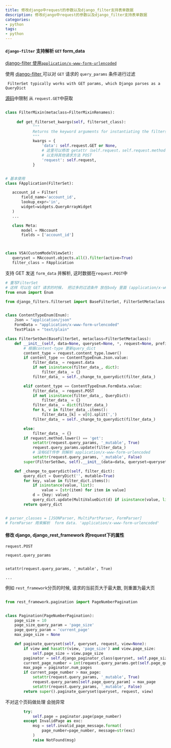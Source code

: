 ```yaml
---
title: 修改django中request的参数以及django_filter支持表单数据                     
description: 修改django中request的参数以及django_filter支持表单数据
categories:
- python
tags:
- python   
---
```

    

#### `django-filter` 支持解析 `GET` form_data

[django-filter 使用`application/x-www-form-urlencoded`](https://github.com/carltongibson/django-filter/issues/454)

使用 [django-filter ](https://github.com/carltongibson/django-filter) 可以对 `GET` 请求的 `query_params` 条件进行过滤
    
    
     FilterSet typically works with GET params, which Django parses as a QueryDict
     
[源码](https://github.com/carltongibson/django-filter/blob/master/django_filters/views.py#L52)中限制 从 `request.GET`中获取

```python

class FilterMixin(metaclass=FilterMixinRenames):
    
     def get_filterset_kwargs(self, filterset_class):
            """
            Returns the keyword arguments for instantiating the filterset.
            """
            kwargs = {
                'data': self.request.GET or None,
                # 这里可以修改 getattr（self.request，self.request.method，None）
                # 以支持其他请求方法 POST 
                'request': self.request,
            }
```
 
 
 ```python
 
 # 基本使用 
class FApplication(FilterSet):

    account_id = Filter(
        field_name='account_id',
        lookup_expr='in',
        widget=widgets.QueryArrayWidget
    )
    ...

    class Meta:
        model = MAccount
        fields = ['account_id']
 
 
 
class VSA(CustomModelViewSet):
    queryset = MAccount.objects.all().filter(active=True)
    filter_class = FApplication
 
 ```
 
支持 GET 发送 `form_data` 并解析, 这时数据在`request.POST`中 
 
```python
# 重写FilterSet
# 这样 可以在 GET 请求的时候， 把过多的过滤条件 放在body 里面 (application/x-www-form-urlencoded) 
from enum import Enum

from django_filters.filterset import BaseFilterSet, FilterSetMetaclass


class ContentTypeEnum(Enum):
    Json = "application/json"
    FormData = "application/x-www-form-urlencoded"
    TextPlain = "text/plain"

class FilterSetOwn(BaseFilterSet, metaclass=FilterSetMetaclass):
    def __init__(self, data=None, queryset=None, *, request=None, prefix=None):
        # 根据content-type 更新query_dict
        content_type = request.content_type.lower()
        if content_type == ContentTypeEnum.Json.value:
            filter_data_ = request.data
            if not isinstance(filter_data_, dict):
                filter_data_ = {}
            filter_data_ = self._change_to_querydict(filter_data_)

        elif content_type == ContentTypeEnum.FormData.value:
            filter_data_ = request.POST
            if not isinstance(filter_data_, QueryDict):
                filter_data_ = {}
            filter_data_ = dict(filter_data_)
            for k, v in filter_data_.items():
                filter_data_[k] = v[0].split(',')
            filter_data_ = self._change_to_querydict(filter_data_)

        else:
            filter_data_ = {}
        if request.method.lower() == 'get':
            setattr(request.query_params, '_mutable', True)
            request.query_params.update(filter_data_)
            # 没有GET传参 则解析 application/x-www-form-urlencoded
            setattr(request.query_params, '_mutable', False)
        super(FilterSetOwn, self).__init__(data=data, queryset=queryset, request=request, prefix=prefix)

    def _change_to_querydict(self, filter_dict):
        query_dict = QueryDict('', mutable=True)
        for key, value in filter_dict.items():
            if isinstance(value, list):
                value = [str(item) for item in value]
            d = {key: value}
            query_dict.update(MultiValueDict(d) if isinstance(value, list) else d)
        return query_dict


# parser_classes = [JSONParser, MultiPartParser, FormParser]
# FormParser 用来解析  form data. 'application/x-www-form-urlencoded'

```



#### 修改 django, django_rest_framework 的request下的属性
    
    request.POST
    
    request.query_params
    
    
    setattr(request.query_params, '_mutable', True)

    ...

例如 `rest_framework`分页的时候, 请求的当前页大于最大数, 则重置为最大页



```python

from rest_framework.pagination import PageNumberPagination


class Pagination(PageNumberPagination):
    page_size = 10                       
    page_size_query_param = 'page_size'    
    page_query_param = 'current_page'     
    max_page_size = None                   

    def paginate_queryset(self, queryset, request, view=None):
        if view and hasattr(view, 'page_size') and view.page_size:
            self.page_size = view.page_size
        paginator = self.django_paginator_class(queryset, self.page_size)
        current_page_number = int(request.query_params.get(self.page_query_param, 1))
        max_page = paginator.num_pages
        if current_page_number > max_page:
            setattr(request.query_params, '_mutable', True)
            request.query_params[self.page_query_param] = max_page
            setattr(request.query_params, '_mutable', False)
        return super().paginate_queryset(queryset, request, view)

```

不对这个页码做处理 会抛异常

```python
        try:
            self.page = paginator.page(page_number)
        except InvalidPage as exc:
            msg = self.invalid_page_message.format(
                page_number=page_number, message=str(exc)
            )
            raise NotFound(msg)
```

